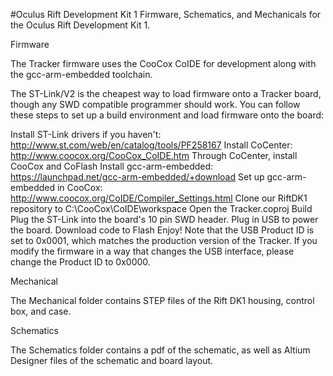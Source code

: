 
#Oculus Rift Development Kit 1
Firmware, Schematics, and Mechanicals for the Oculus Rift Development Kit 1.

Firmware

The Tracker firmware uses the CooCox CoIDE for development along with the gcc-arm-embedded toolchain.

The ST-Link/V2 is the cheapest way to load firmware onto a Tracker board, though any SWD compatible programmer should work. You can follow these steps to set up a build environment and load firmware onto the board:

Install ST-Link drivers if you haven't: http://www.st.com/web/en/catalog/tools/PF258167
Install CoCenter: http://www.coocox.org/CooCox_CoIDE.htm
Through CoCenter, install CooCox and CoFlash
Install gcc-arm-embedded: https://launchpad.net/gcc-arm-embedded/+download
Set up gcc-arm-embedded in CooCox: http://www.coocox.org/CoIDE/Compiler_Settings.html
Clone our RiftDK1 repository to C:\CooCox\CoIDE\workspace
Open the Tracker.coproj
Build
Plug the ST-Link into the board's 10 pin SWD header.
Plug in USB to power the board.
Download code to Flash
Enjoy!
Note that the USB Product ID is set to 0x0001, which matches the production version of the Tracker. If you modify the firmware in a way that changes the USB interface, please change the Product ID to 0x0000.

Mechanical

The Mechanical folder contains STEP files of the Rift DK1 housing, control box, and case.

Schematics

The Schematics folder contains a pdf of the schematic, as well as Altium Designer files of the schematic and board layout.
